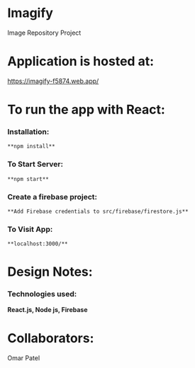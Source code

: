 # Imagify
Image Repository Project

# Application is hosted at: 
  https://imagify-f5874.web.app/
  
# To run the app with React:
### Installation:
    **npm install**

###  To Start Server:
    **npm start**
    
### Create a firebase project:
    **Add Firebase credentials to src/firebase/firestore.js**
  
### To Visit App:
    **localhost:3000/**
    
# Design Notes:
### Technologies used:
**React.js, Node js, Firebase**
      
# Collaborators:
Omar Patel
